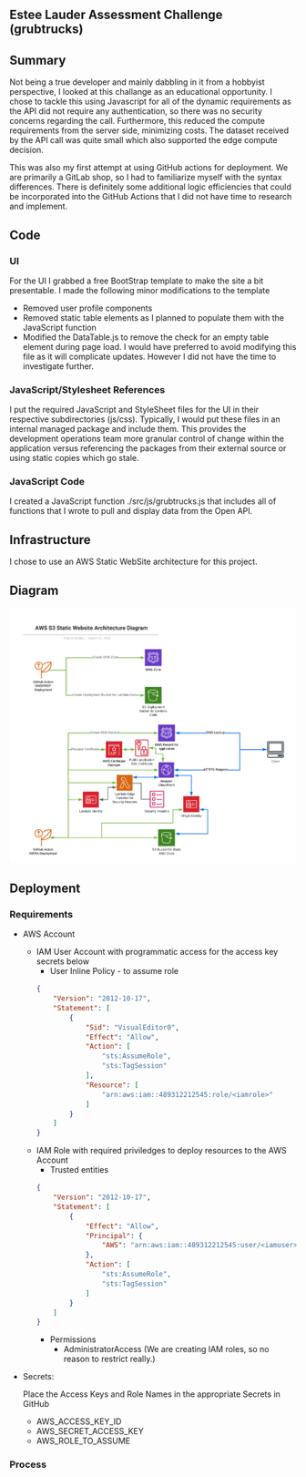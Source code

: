 ## Estee Lauder Assessment Challenge (grubtrucks)

## Summary

Not being a true developer and mainly dabbling in it from a hobbyist perspective, I looked at this challange as an educational opportunity.
I chose to tackle this using Javascript for all of the dynamic requirements as the API did not require any authentication, so there was no security concerns regarding the call.
Furthermore, this reduced the compute requirements from the server side, minimizing costs. The dataset received by the API call was quite small which also supported the edge compute decision.

This was also my first attempt at using GitHub actions for deployment.
We are primarily a GitLab shop, so I had to familiarize myself with the syntax differences. 
There is definitely some additional logic efficiencies that could be incorporated into the GitHub Actions that I did not have time to research and implement.

## Code

### UI

For the UI I grabbed a free BootStrap template to make the site a bit presentable. 
I made the following minor modifications to the template
* Removed user profile components
* Removed static table elements as I planned to populate them with the JavaScript function
* Modified the DataTable.js to remove the check for an empty table element during page load. I would have preferred to avoid modifying this file as it will complicate updates. However I did not have the time to investigate further.


### JavaScript/Stylesheet References

I put the required JavaScript and StyleSheet files for the UI in their respective subdirectories (js/css).
Typically, I would put these files in an internal managed package and include them. 
This provides the development operations team more granular control of change within the application versus 
referencing the packages from their external source or using static copies which go stale.

### JavaScript Code

I created a JavaScript function ./src/js/grubtrucks.js that includes all of functions that I wrote to pull and display data from the Open API.

## Infrastructure

I chose to use an AWS Static WebSite architecture for this project. 

## Diagram

![Architecture](./AWS-S3-Static.png)

## Deployment

### Requirements

* AWS Account
    * IAM User Account with programmatic access for the access key secrets below
        * User Inline Policy - to assume role
        ````JSON
        {
            "Version": "2012-10-17",
            "Statement": [
                {
                    "Sid": "VisualEditor0",
                    "Effect": "Allow",
                    "Action": [
                        "sts:AssumeRole",
                        "sts:TagSession"
                    ],
                    "Resource": [
                        "arn:aws:iam::489312212545:role/<iamrole>"
                    ]
                }
            ]
        }
        ````
    * IAM Role with required priviledges to deploy resources to the AWS Account
        * Trusted entities
        ````JSON
        {
            "Version": "2012-10-17",
            "Statement": [
                {
                    "Effect": "Allow",
                    "Principal": {
                        "AWS": "arn:aws:iam::489312212545:user/<iamuser>"
                    },
                    "Action": [
                        "sts:AssumeRole",
                        "sts:TagSession"
                    ]
                }
            ]
        }
        ````
        * Permissions
            * AdministratorAccess (We are creating IAM roles, so no reason to restrict really.)
* Secrets:

    Place the Access Keys and Role Names in the appropriate Secrets in GitHub

    * AWS_ACCESS_KEY_ID
    * AWS_SECRET_ACCESS_KEY
    * AWS_ROLE_TO_ASSUME

### Process


